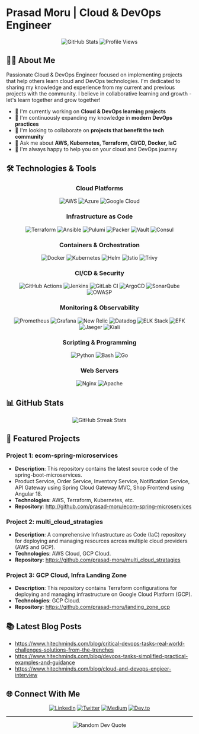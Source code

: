 # Prasad Moru | Cloud & DevOps Engineer 

<div align="center">
  <img src="https://github-readme-stats.vercel.app/api?username=prasad-moru&show_icons=true&theme=dark" alt="GitHub Stats" />
  <img src="https://komarev.com/ghpvc/?username=prasad-moru&color=blue" alt="Profile Views" />
</div>

## 👨‍💻 About Me

Passionate Cloud & DevOps Engineer focused on implementing projects that help others learn cloud and DevOps technologies. I'm dedicated to sharing my knowledge and experience from my current and previous projects with the community. I believe in collaborative learning and growth - let's learn together and grow together!

- 🔭 I'm currently working on **Cloud & DevOps learning projects**
- 🌱 I'm continuously expanding my knowledge in **modern DevOps practices**
- 👯 I'm looking to collaborate on **projects that benefit the tech community**
- 💬 Ask me about **AWS, Kubernetes, Terraform, CI/CD, Docker, IaC**
- 🤝 I'm always happy to help you on your cloud and DevOps journey

## 🛠️ Technologies & Tools

<div align="center">

### Cloud Platforms
![AWS](https://img.shields.io/badge/AWS-%23FF9900.svg?style=for-the-badge&logo=amazon-aws&logoColor=white)
![Azure](https://img.shields.io/badge/azure-%230072C6.svg?style=for-the-badge&logo=microsoftazure&logoColor=white)
![Google Cloud](https://img.shields.io/badge/GoogleCloud-%234285F4.svg?style=for-the-badge&logo=google-cloud&logoColor=white)

### Infrastructure as Code
![Terraform](https://img.shields.io/badge/terraform-%235835CC.svg?style=for-the-badge&logo=terraform&logoColor=white)
![Ansible](https://img.shields.io/badge/ansible-%231A1918.svg?style=for-the-badge&logo=ansible&logoColor=white)
![Pulumi](https://img.shields.io/badge/Pulumi-8A3391?style=for-the-badge&logo=pulumi&logoColor=white)
![Packer](https://img.shields.io/badge/packer-%23E7EEF0.svg?style=for-the-badge&logo=packer&logoColor=%2302A8EF)
![Vault](https://img.shields.io/badge/Vault-000000?style=for-the-badge&logo=vault&logoColor=white)
![Consul](https://img.shields.io/badge/Consul-F24C53?style=for-the-badge&logo=consul&logoColor=white)

### Containers & Orchestration
![Docker](https://img.shields.io/badge/docker-%230db7ed.svg?style=for-the-badge&logo=docker&logoColor=white)
![Kubernetes](https://img.shields.io/badge/kubernetes-%23326ce5.svg?style=for-the-badge&logo=kubernetes&logoColor=white)
![Helm](https://img.shields.io/badge/Helm-0F1689?style=for-the-badge&logo=Helm&labelColor=0F1689)
![Istio](https://img.shields.io/badge/Istio-466BB0?style=for-the-badge&logo=istio&logoColor=white)
![Trivy](https://img.shields.io/badge/Trivy-2496ED?style=for-the-badge&logo=aquasecurity&logoColor=white)

### CI/CD & Security
![GitHub Actions](https://img.shields.io/badge/github%20actions-%232671E5.svg?style=for-the-badge&logo=githubactions&logoColor=white)
![Jenkins](https://img.shields.io/badge/jenkins-%232C5263.svg?style=for-the-badge&logo=jenkins&logoColor=white)
![GitLab CI](https://img.shields.io/badge/gitlab%20ci-%23181717.svg?style=for-the-badge&logo=gitlab&logoColor=white)
![ArgoCD](https://img.shields.io/badge/Argo%20CD-1e0b3e?style=for-the-badge&logo=argo&logoColor=#d16044)
![SonarQube](https://img.shields.io/badge/SonarQube-4E9BCD?style=for-the-badge&logo=sonarqube&logoColor=white)
![OWASP](https://img.shields.io/badge/OWASP-000000?style=for-the-badge&logo=owasp&logoColor=white)

### Monitoring & Observability
![Prometheus](https://img.shields.io/badge/Prometheus-E6522C?style=for-the-badge&logo=Prometheus&logoColor=white)
![Grafana](https://img.shields.io/badge/grafana-%23F46800.svg?style=for-the-badge&logo=grafana&logoColor=white)
![New Relic](https://img.shields.io/badge/NewRelic-008C99?style=for-the-badge&logo=newrelic&logoColor=white)
![Datadog](https://img.shields.io/badge/datadog-%23632CA6.svg?style=for-the-badge&logo=datadog&logoColor=white)
![ELK Stack](https://img.shields.io/badge/ELK%20Stack-005571?style=for-the-badge&logo=elastic&logoColor=white)
![EFK](https://img.shields.io/badge/EFK-005571?style=for-the-badge&logo=elastic&logoColor=white)
![Jaeger](https://img.shields.io/badge/Jaeger-F2F4F9?style=for-the-badge&logo=jaeger&logoColor=00ADD8)
![Kiali](https://img.shields.io/badge/Kiali-2647AD?style=for-the-badge&logo=kiali&logoColor=white)

### Scripting & Programming
![Python](https://img.shields.io/badge/python-3670A0?style=for-the-badge&logo=python&logoColor=ffdd54)
![Bash](https://img.shields.io/badge/bash-%23121011.svg?style=for-the-badge&logo=gnu-bash&logoColor=white)
![Go](https://img.shields.io/badge/go-%2300ADD8.svg?style=for-the-badge&logo=go&logoColor=white)

### Web Servers
![Nginx](https://img.shields.io/badge/nginx-%23009639.svg?style=for-the-badge&logo=nginx&logoColor=white)
![Apache](https://img.shields.io/badge/apache-%23D42029.svg?style=for-the-badge&logo=apache&logoColor=white)

</div>

## 📊 GitHub Stats

<div align="center">
  <img src="https://streak-stats.demolab.com/?user=prasad-moru&theme=dark" alt="GitHub Streak Stats" />
</div>


## 🚀 Featured Projects

### Project 1: ecom-spring-microservices
- **Description**: This repository contains the latest source code of the spring-boot-microservices.
-  Product Service,
   Order Service,
   Inventory Service,
   Notification Service,
   API Gateway using Spring Cloud Gateway MVC,
   Shop Frontend using Angular 18.
- **Technologies**: AWS, Terraform, Kubernetes, etc.
- **Repository**: http://github.com/prasad-moru/ecom-spring-microservices

### Project 2: multi_cloud_stratagies
- **Description**: A comprehensive Infrastructure as Code (IaC) repository for deploying and managing resources across multiple cloud providers (AWS and GCP).
- **Technologies**: AWS Cloud, GCP Cloud.
- **Repository**: https://github.com/prasad-moru/multi_cloud_stratagies

### Project 3: GCP Cloud, Infra Landing Zone
- **Description**: This repository contains Terraform configurations for deploying and managing infrastructure on Google Cloud Platform (GCP).
- **Technologies**: GCP Cloud.
- **Repository**: https://github.com/prasad-moru/landing_zone_gcp

## 📚 Latest Blog Posts
<!-- BLOG-POST-LIST:START -->
- https://www.hitechminds.com/blog/critical-devops-tasks-real-world-challenges-solutions-from-the-trenches
- https://www.hitechminds.com/blog/devops-tasks-simplified-practical-examples-and-guidance
- https://www.hitechminds.com/blog/cloud-and-devops-engieer-interview
<!-- BLOG-POST-LIST:END -->

## 🌐 Connect With Me

<div align="center">
  
[![LinkedIn](https://img.shields.io/badge/linkedin-%230077B5.svg?style=for-the-badge&logo=linkedin&logoColor=white)](https://www.linkedin.com/in/)
[![Twitter](https://img.shields.io/badge/Twitter-%231DA1F2.svg?style=for-the-badge&logo=Twitter&logoColor=white)](https://twitter.com/)
[![Medium](https://img.shields.io/badge/Medium-12100E?style=for-the-badge&logo=medium&logoColor=white)](https://medium.com/@)
[![Dev.to](https://img.shields.io/badge/dev.to-0A0A0A?style=for-the-badge&logo=dev.to&logoColor=white)](https://dev.to/)

</div>

---

<div align="center">
  <img src="https://quotes-github-readme.vercel.app/api?type=horizontal&theme=dark" alt="Random Dev Quote" />
</div>
